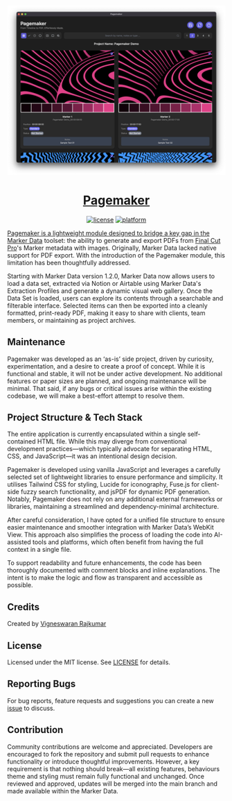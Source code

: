 <p align="center">
  <a href="https://github.com/TheAcharya/MarkerData"><img src="https://raw.githubusercontent.com/TheAcharya/MarkerData-Website/refs/heads/main/docs/assets/md-pagemaker.png">
  <h1 align="center">Pagemaker</h1>
</p>


<p align="center"><a href="https://github.com/TheAcharya/MarkerData-Pagemaker/blob/main/LICENSE"><img src="http://img.shields.io/badge/license-MIT-lightgrey.svg?style=flat" alt="license"/></a>&nbsp;<a href="https://github.com/TheAcharya/MarkerData-Pagemaker"><img src="https://img.shields.io/badge/platform-macOS-lightgrey.svg?style=flat" alt="platform"/></p>

Pagemaker is a lightweight module designed to bridge a key gap in the [Marker Data](https://github.com/TheAcharya/MarkerData) toolset: the ability to generate and export PDFs from [Final Cut Pro](https://www.apple.com/final-cut-pro/)'s Marker metadata with images. Originally, Marker Data lacked native support for PDF export. With the introduction of the Pagemaker module, this limitation has been thoughtfully addressed.

Starting with Marker Data version 1.2.0, Marker Data now allows users to load a data set, extracted via Notion or Airtable using Marker Data's Extraction Profiles and generate a dynamic visual web gallery. Once the Data Set is loaded, users can explore its contents through a searchable and filterable interface. Selected items can then be exported into a cleanly formatted, print-ready PDF, making it easy to share with clients, team members, or maintaining as project archives.

## Maintenance

Pagemaker was developed as an ‘as-is’ side project, driven by curiosity, experimentation, and a desire to create a proof of concept. While it is functional and stable, it will not be under active development. No additional features or paper sizes are planned, and ongoing maintenance will be minimal. That said, if any bugs or critical issues arise within the existing codebase, we will make a best-effort attempt to resolve them.

## Project Structure & Tech Stack

The entire application is currently encapsulated within a single self-contained HTML file. While this may diverge from conventional development practices—which typically advocate for separating HTML, CSS, and JavaScript—it was an intentional design decision.

Pagemaker is developed using vanilla JavaScript and leverages a carefully selected set of lightweight libraries to ensure performance and simplicity. It utilises Tailwind CSS for styling, Lucide for iconography, Fuse.js for client-side fuzzy search functionality, and jsPDF for dynamic PDF generation. Notably, Pagemaker does not rely on any additional external frameworks or libraries, maintaining a streamlined and dependency-minimal architecture.

After careful consideration, I have opted for a unified file structure to ensure easier maintenance and smoother integration with Marker Data’s WebKit View. This approach also simplifies the process of loading the code into AI-assisted tools and platforms, which often benefit from having the full context in a single file.

To support readability and future enhancements, the code has been thoroughly documented with comment blocks and inline explanations. The intent is to make the logic and flow as transparent and accessible as possible.

## Credits

Created by [Vigneswaran Rajkumar](https://bsky.app/profile/vigneswaranrajkumar.com)

## License

Licensed under the MIT license. See [LICENSE](https://github.com/TheAcharya/MarkerData-Pagemaker/blob/main/LICENSE) for details.

## Reporting Bugs

For bug reports, feature requests and suggestions you can create a new [issue](https://github.com/TheAcharya/MarkerData-Pagemaker/issues) to discuss.

## Contribution

Community contributions are welcome and appreciated. Developers are encouraged to fork the repository and submit pull requests to enhance functionality or introduce thoughtful improvements. However, a key requirement is that nothing should break—all existing features, behaviours theme and styling must remain fully functional and unchanged. Once reviewed and approved, updates will be merged into the main branch and made available within the Marker Data.
